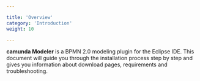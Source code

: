 ```yaml
---

title: 'Overview'
category: 'Introduction'
weight: 10

---
```


__camunda Modeler__ is a BPMN 2.0 modeling plugin for the Eclipse IDE. This document will guide you through the installation process step by step and gives you information about download pages, requirements and troubleshooting. 
